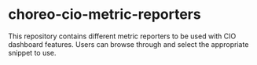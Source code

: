 # choreo-cio-metric-reporters
This repository contains different metric reporters to be used with CIO dashboard features. Users can browse through and select the appropriate snippet to use.
